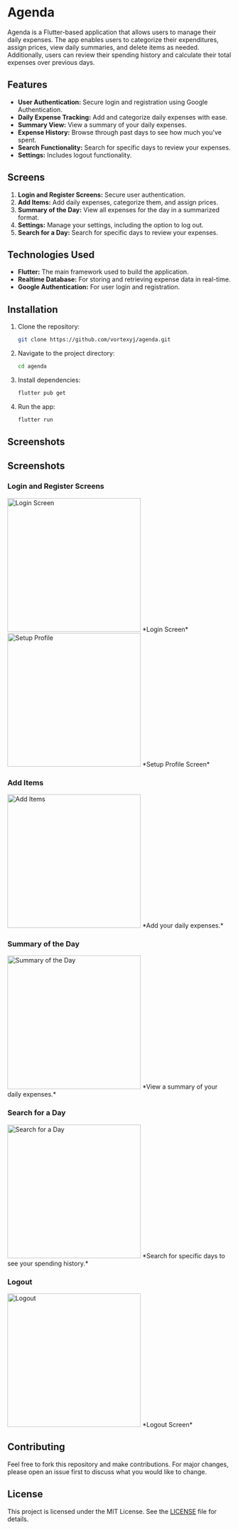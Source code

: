 # Agenda

Agenda is a Flutter-based application that allows users to manage their daily expenses.
The app enables users to categorize their expenditures, assign prices, view daily summaries, and delete items as needed. Additionally,
users can review their spending history and calculate their total expenses over previous days.

## Features

- **User Authentication:** Secure login and registration using Google Authentication.
- **Daily Expense Tracking:** Add and categorize daily expenses with ease.
- **Summary View:** View a summary of your daily expenses.
- **Expense History:** Browse through past days to see how much you've spent.
- **Search Functionality:** Search for specific days to review your expenses.
- **Settings:** Includes logout functionality.

## Screens

1. **Login and Register Screens:** Secure user authentication.
2. **Add Items:** Add daily expenses, categorize them, and assign prices.
3. **Summary of the Day:** View all expenses for the day in a summarized format.
4. **Settings:** Manage your settings, including the option to log out.
5. **Search for a Day:** Search for specific days to review your expenses.

## Technologies Used

- **Flutter:** The main framework used to build the application.
- **Realtime Database:** For storing and retrieving expense data in real-time.
- **Google Authentication:** For user login and registration.

## Installation

1. Clone the repository:
    ```bash
    git clone https://github.com/vortexyj/agenda.git
    ```
2. Navigate to the project directory:
    ```bash
    cd agenda
    ```
3. Install dependencies:
    ```bash
    flutter pub get
    ```
4. Run the app:
    ```bash
    flutter run
    ```

## Screenshots

## Screenshots

### Login and Register Screens

<img src="https://drive.google.com/uc?id=1sQviq-XJRWXbFA90PXtfC_3i31kHsO1E" alt="Login Screen" width="300"/>  
*Login Screen*

<img src="https://drive.google.com/uc?id=1IVXU5vWyE-t-rjKJmUfq5pRztYochGsK" alt="Setup Profile" width="300"/>  
*Setup Profile Screen*

### Add Items

<img src="https://drive.google.com/uc?id=14ZKzIp8u5jpCoE9pflOUKo98hYd9yapN" alt="Add Items" width="300"/>  
*Add your daily expenses.*

### Summary of the Day

<img src="https://drive.google.com/uc?id=13zrldIvtVIfLvW0n07vt-q84CPB8OBRw" alt="Summary of the Day" width="300"/>  
*View a summary of your daily expenses.*

### Search for a Day

<img src="https://drive.google.com/uc?id=1UrbvytQZWIAS9-Hixj2A7YbFegg9dUtz" alt="Search for a Day" width="300"/>  
*Search for specific days to see your spending history.*

### Logout

<img src="https://drive.google.com/uc?id=1ot-M8Qev95Nec6ryppZnxZRaS8j4y8Og" alt="Logout" width="300"/>  
*Logout Screen*


## Contributing

Feel free to fork this repository and make contributions. For major changes, please open an issue first to discuss what you would like to change.

## License

This project is licensed under the MIT License. See the [LICENSE](LICENSE) file for details.
